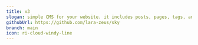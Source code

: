 ```yaml
---
title: v3
slogan: simple CMS for your website. it includes posts, pages, tags, and categories, with a frontend scaffolding.
githubUrl: https://github.com/lara-zeus/sky
branch: main
icon: ri-cloud-windy-line
---
```

